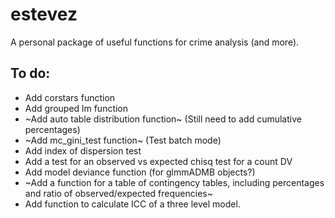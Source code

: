 # estevez

A personal package of useful functions for crime analysis (and more).

## To do:

- Add corstars function
- Add grouped lm function
- ~Add auto table distribution function~ (Still need to add cumulative percentages)
- ~Add mc_gini_test function~ (Test batch mode)
- Add index of dispersion test
- Add a test for an observed vs expected chisq test for a count DV
- Add model deviance function (for glmmADMB objects?)
- ~Add a function for a table of contingency tables, including percentages
  and ratio of observed/expected frequencies~
- Add function to calculate ICC of a three level model.
